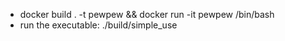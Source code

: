 * docker build . -t pewpew && docker run -it pewpew /bin/bash
* run the executable: ./build/simple_use
